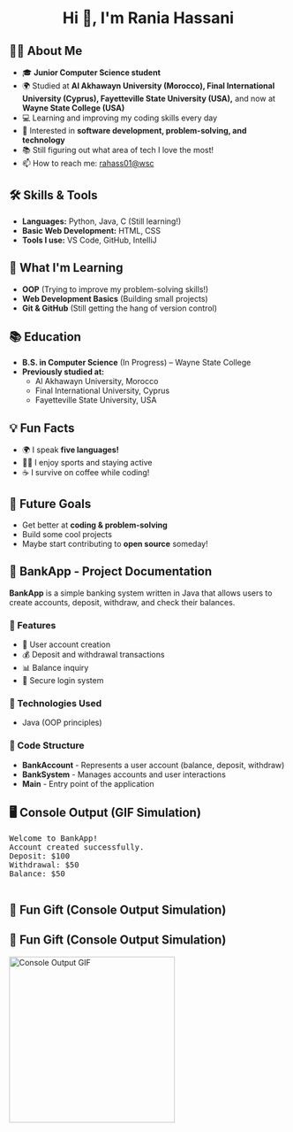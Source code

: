 <!DOCTYPE html>
<html lang="en">
<head>
    <meta charset="UTF-8">
    <title>Rania Hassani - GitHub Profile</title>
</head>
<body>
    <h1 align="center">Hi 👋, I'm Rania Hassani</h1> <h2>👩‍🎓 About Me</h2>
    <ul>
        <li>🎓 <strong>Junior Computer Science student</strong></li>
        <li>🌍 Studied at <strong>Al Akhawayn University (Morocco), Final International University (Cyprus), Fayetteville State University (USA),</strong> and now at <strong>Wayne State College (USA)</strong></li>
        <li>💻 Learning and improving my coding skills every day</li>
        <li>🤔 Interested in <strong>software development, problem-solving, and technology</strong></li>
        <li>📚 Still figuring out what area of tech I love the most!</li>
        <li>📫 How to reach me: <a href="mailto:rahass01@wsc.edu">rahass01@wsc</a></li>
    </ul><h2>🛠️ Skills & Tools</h2>
    <ul>
        <li><strong>Languages:</strong> Python, Java, C (Still learning!)</li>
        <li><strong>Basic Web Development:</strong> HTML, CSS</li>
        <li><strong>Tools I use:</strong> VS Code, GitHub, IntelliJ</li>
    </ul> <h2>📌 What I'm Learning</h2>
    <ul>
        <li><strong>OOP</strong> (Trying to improve my problem-solving skills!)</li>
        <li><strong>Web Development Basics</strong> (Building small projects)</li>
        <li><strong>Git & GitHub</strong> (Still getting the hang of version control)</li>
    </ul><h2>📚 Education</h2>
    <ul>
        <li><strong>B.S. in Computer Science</strong> (In Progress) – Wayne State College</li>
        <li><strong>Previously studied at:</strong>
            <ul>
                <li>Al Akhawayn University, Morocco</li>
                <li>Final International University, Cyprus</li>
                <li>Fayetteville State University, USA</li>
            </ul>
        </li>
    </ul> <h2>💡 Fun Facts</h2>
    <ul>
        <li>🌍 I speak <strong>five languages!</strong></li>
        <li>🏃‍♀️ I enjoy sports and staying active</li>
        <li>☕ I survive on coffee while coding!</li>
    </ul>
    <h2>🚀 Future Goals</h2>
    <ul>
        <li>Get better at <strong>coding & problem-solving</strong></li>
        <li>Build some cool projects</li>
        <li>Maybe start contributing to <strong>open source</strong> someday!</li>
    </ul>  <h2>🏦 BankApp - Project Documentation</h2>
    <p><strong>BankApp</strong> is a simple banking system written in Java that allows users to create accounts, deposit, withdraw, and check their balances.</p>  <h3>📌 Features</h3>
    <ul>
        <li>👤 User account creation</li>
        <li>💰 Deposit and withdrawal transactions</li>
        <li>📊 Balance inquiry</li>
        <li>🔐 Secure login system</li>
    </ul>  <h3>📌 Technologies Used</h3>
    <ul>
        <li>Java (OOP principles)</li>
    </ul> <h3>📌 Code Structure</h3>
    <ul>
        <li><strong>BankAccount</strong> - Represents a user account (balance, deposit, withdraw)</li>
        <li><strong>BankSystem</strong> - Manages accounts and user interactions</li>
        <li><strong>Main</strong> - Entry point of the application</li>
    </ul>
 <h2>🖥️ Console Output (GIF Simulation)</h2>
    <pre>
Welcome to BankApp!
Account created successfully.
Deposit: $100
Withdrawal: $50
Balance: $50
    </pre>
    <h2>🎁 Fun Gift (Console Output Simulation)</h2>
   <h2>🎁 Fun Gift (Console Output Simulation)</h2>
    <img src="" alt="Console Output GIF" width="300" />
    </video>
    </video>
</body>
</html>

